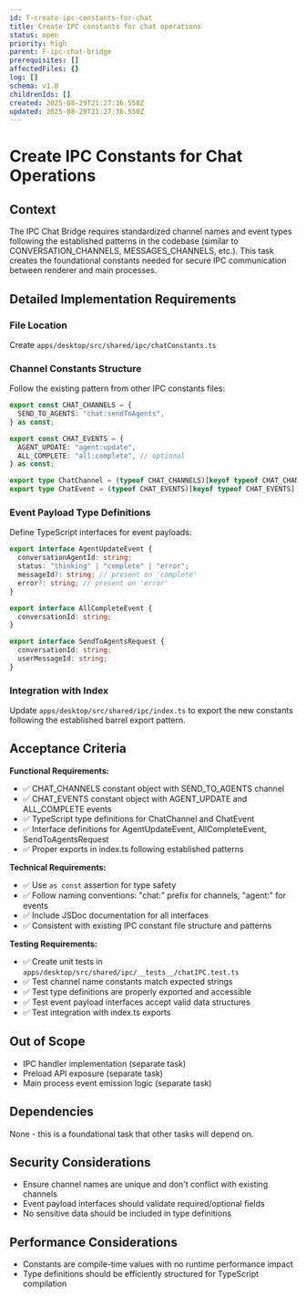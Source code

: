 ```yaml
---
id: T-create-ipc-constants-for-chat
title: Create IPC constants for chat operations
status: open
priority: high
parent: F-ipc-chat-bridge
prerequisites: []
affectedFiles: {}
log: []
schema: v1.0
childrenIds: []
created: 2025-08-29T21:27:36.550Z
updated: 2025-08-29T21:27:36.550Z
---
```


# Create IPC Constants for Chat Operations

## Context

The IPC Chat Bridge requires standardized channel names and event types following the established patterns in the codebase (similar to CONVERSATION_CHANNELS, MESSAGES_CHANNELS, etc.). This task creates the foundational constants needed for secure IPC communication between renderer and main processes.

## Detailed Implementation Requirements

### File Location

Create `apps/desktop/src/shared/ipc/chatConstants.ts`

### Channel Constants Structure

Follow the existing pattern from other IPC constants files:

```typescript
export const CHAT_CHANNELS = {
  SEND_TO_AGENTS: "chat:sendToAgents",
} as const;

export const CHAT_EVENTS = {
  AGENT_UPDATE: "agent:update",
  ALL_COMPLETE: "all:complete", // optional
} as const;

export type ChatChannel = (typeof CHAT_CHANNELS)[keyof typeof CHAT_CHANNELS];
export type ChatEvent = (typeof CHAT_EVENTS)[keyof typeof CHAT_EVENTS];
```

### Event Payload Type Definitions

Define TypeScript interfaces for event payloads:

```typescript
export interface AgentUpdateEvent {
  conversationAgentId: string;
  status: "thinking" | "complete" | "error";
  messageId?: string; // present on 'complete'
  error?: string; // present on 'error'
}

export interface AllCompleteEvent {
  conversationId: string;
}

export interface SendToAgentsRequest {
  conversationId: string;
  userMessageId: string;
}
```

### Integration with Index

Update `apps/desktop/src/shared/ipc/index.ts` to export the new constants following the established barrel export pattern.

## Acceptance Criteria

**Functional Requirements:**

- ✅ CHAT_CHANNELS constant object with SEND_TO_AGENTS channel
- ✅ CHAT_EVENTS constant object with AGENT_UPDATE and ALL_COMPLETE events
- ✅ TypeScript type definitions for ChatChannel and ChatEvent
- ✅ Interface definitions for AgentUpdateEvent, AllCompleteEvent, SendToAgentsRequest
- ✅ Proper exports in index.ts following established patterns

**Technical Requirements:**

- ✅ Use `as const` assertion for type safety
- ✅ Follow naming conventions: "chat:" prefix for channels, "agent:" for events
- ✅ Include JSDoc documentation for all interfaces
- ✅ Consistent with existing IPC constant file structure and patterns

**Testing Requirements:**

- ✅ Create unit tests in `apps/desktop/src/shared/ipc/__tests__/chatIPC.test.ts`
- ✅ Test channel name constants match expected strings
- ✅ Test type definitions are properly exported and accessible
- ✅ Test event payload interfaces accept valid data structures
- ✅ Test integration with index.ts exports

## Out of Scope

- IPC handler implementation (separate task)
- Preload API exposure (separate task)
- Main process event emission logic (separate task)

## Dependencies

None - this is a foundational task that other tasks will depend on.

## Security Considerations

- Ensure channel names are unique and don't conflict with existing channels
- Event payload interfaces should validate required/optional fields
- No sensitive data should be included in type definitions

## Performance Considerations

- Constants are compile-time values with no runtime performance impact
- Type definitions should be efficiently structured for TypeScript compilation

